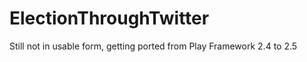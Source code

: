 # ElectionThroughTwitter 


Still not in usable form, getting ported from Play Framework 2.4 to 2.5
